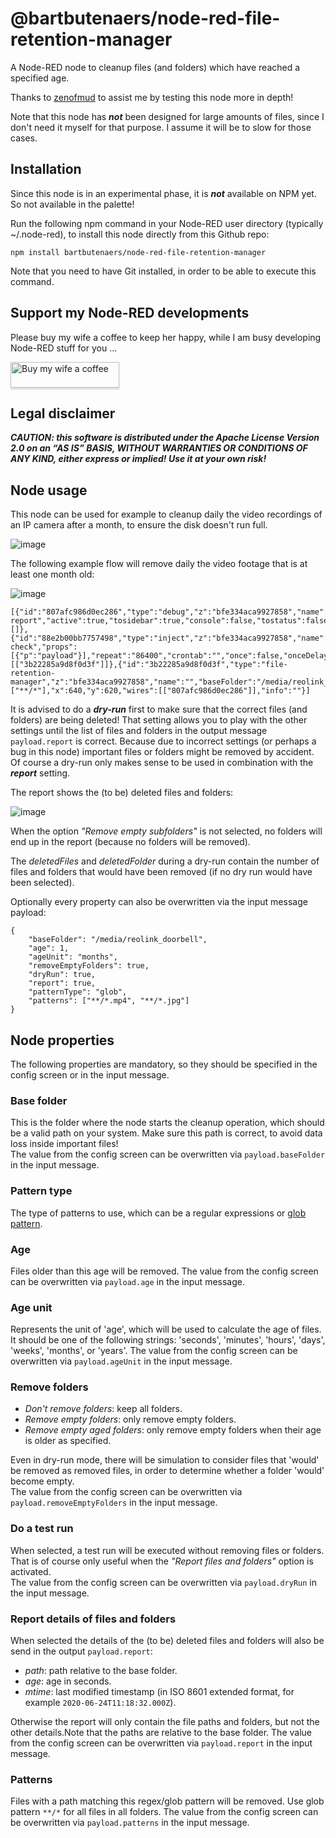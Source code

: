 # @bartbutenaers/node-red-file-retention-manager
A Node-RED node to cleanup files (and folders) which have reached a specified age.

Thanks to [zenofmud](https://discourse.nodered.org/u/zenofmud/summary) to assist me by testing this node more in depth!

Note that this node has ***not*** been designed for large amounts of files, since I don't need it myself for that purpose.  I assume it will be to slow for those cases.

## Installation

Since this node is in an experimental phase, it is ***not*** available on NPM yet.  So not available in the palette!

Run the following npm command in your Node-RED user directory (typically ~/.node-red), to install this node directly from this Github repo:
```
npm install bartbutenaers/node-red-file-retention-manager
```
Note that you need to have Git installed, in order to be able to execute this command.

## Support my Node-RED developments

Please buy my wife a coffee to keep her happy, while I am busy developing Node-RED stuff for you ...

<a href="https://www.buymeacoffee.com/bartbutenaers" target="_blank"><img src="https://www.buymeacoffee.com/assets/img/custom_images/orange_img.png" alt="Buy my wife a coffee" style="height: 41px !important;width: 174px !important;box-shadow: 0px 3px 2px 0px rgba(190, 190, 190, 0.5) !important;-webkit-box-shadow: 0px 3px 2px 0px rgba(190, 190, 190, 0.5) !important;" ></a>

## Legal disclaimer

***CAUTION: this software is distributed under the Apache License Version 2.0 on an “AS IS” BASIS, WITHOUT WARRANTIES OR CONDITIONS OF ANY KIND, either express or implied!  Use it at your own risk!***

## Node usage

This node can be used for example to cleanup daily the video recordings of an IP camera after a month, to ensure the disk doesn't run full.  

![image](https://github.com/bartbutenaers/node-red-file-retention-manager/assets/14224149/60e57ac0-d25a-44a4-85b0-5e8e489c4e2a)

The following example flow will remove daily the video footage that is at least one month old:

![image](https://github.com/bartbutenaers/node-red-file-retention-manager/assets/14224149/c995d28b-64df-4937-a591-8f1bd46fd404)
```
[{"id":"807afc986d0ec286","type":"debug","z":"bfe334aca9927858","name":"Cleanup report","active":true,"tosidebar":true,"console":false,"tostatus":false,"complete":"payload","targetType":"msg","statusVal":"","statusType":"auto","x":860,"y":620,"wires":[]},{"id":"88e2b00bb7757498","type":"inject","z":"bfe334aca9927858","name":"Daily check","props":[{"p":"payload"}],"repeat":"86400","crontab":"","once":false,"onceDelay":0.1,"topic":"","payload":"","payloadType":"date","x":430,"y":620,"wires":[["3b22285a9d8f0d3f"]]},{"id":"3b22285a9d8f0d3f","type":"file-retention-manager","z":"bfe334aca9927858","name":"","baseFolder":"/media/reolink_deurbel","patternType":"glob","age":"1","ageUnit":"months","removeFolders":"empty","dryRun":true,"reportDetails":true,"patterns":["**/*"],"x":640,"y":620,"wires":[["807afc986d0ec286"]],"info":""}]
```
It is advised to do a ***dry-run*** first to make sure that the correct files (and folders) are being deleted!  That setting allows you to play with the other settings until the list of files and folders in the output message `payload.report` is correct. Because due to incorrect settings (or perhaps a bug in this node) important files or folders might be removed by accident.  Of course a dry-run only makes sense to be used in combination with the ***report*** setting.

The report shows the (to be) deleted files and folders:

![image](https://github.com/bartbutenaers/node-red-cleanup-filesystem/assets/14224149/7263cd81-8458-47ed-963c-a047ffbfa7ba)

When the option *"Remove empty subfolders"* is not selected, no folders will end up in the report (because no folders will be removed).

The *deletedFiles* and *deletedFolder* during a dry-run contain the number of files and folders that would have been removed (if no dry run would have been selected).

Optionally every property can also be overwritten via the input message payload:
```
{
    "baseFolder": "/media/reolink_doorbell",
    "age": 1,
    "ageUnit": "months",
    "removeEmptyFolders": true,
    "dryRun": true,
    "report": true,
    "patternType": "glob",
    "patterns": ["**/*.mp4", "**/*.jpg"]
}
```

## Node properties

The following properties are mandatory, so they should be specified in the config screen or in the input message.

### Base folder

This is the folder where the node starts the cleanup operation, which should be a valid path on your system.  Make sure this path is correct, to avoid data loss inside important files!  
The value from the config screen can be overwritten via `payload.baseFolder` in the input message.

### Pattern type

The type of patterns to use, which can be a regular expressions or [glob pattern](https://code.visualstudio.com/docs/editor/glob-patterns).

### Age

Files older than this age will be removed.
The value from the config screen can be overwritten via `payload.age` in the input message.

### Age unit

Represents the unit of 'age', which will be used to calculate the age of files.  It should be one of the following strings: 'seconds', 'minutes', 'hours', 'days', 'weeks', 'months', or 'years'.  The value from the config screen can be overwritten via `payload.ageUnit` in the input message.

### Remove folders

+ *Don't remove folders*: keep all folders.
+ *Remove empty folders*: only remove empty folders.
+ *Remove empty aged folders*: only remove empty folders when their age is older as specified.

Even in dry-run mode, there will be simulation to consider files that 'would' be removed as removed files, in order to determine whether a folder 'would' become empty.  
The value from the config screen can be overwritten via `payload.removeEmptyFolders` in the input message.

### Do a test run

When selected, a test run will be executed without removing files or folders.  That is of course only useful when the *"Report files and folders"* option is activated.  
The value from the config screen can be overwritten via `payload.dryRun` in the input message.

### Report details of files and folders
When selected the details of the (to be) deleted files and folders will also be send in the output `payload.report`:
+ *path*: path relative to the base folder.
+ *age*: age in seconds.
+ *mtime*: last modified timestamp (in ISO 8601 extended format, for example `2020-06-24T11:18:32.000Z`).

Otherwise the report will only contain the file paths and folders, but not the other details.Note that the paths are relative to the base folder. 
The value from the config screen can be overwritten via `payload.report` in the input message.

### Patterns

Files with a path matching this regex/glob pattern will be removed.  Use glob pattern `**/*` for all files in all folders.
The value from the config screen can be overwritten via `payload.patterns` in the input message.
